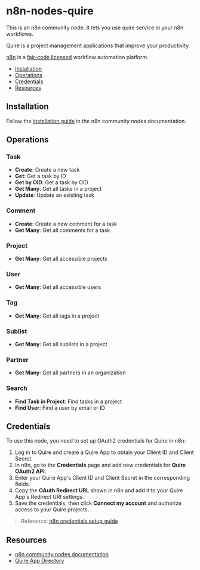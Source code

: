 # n8n-nodes-quire

This is an n8n community node. It lets you use quire service in your n8n workflows.

Quire is a project management applications that improve your productivity.

[n8n](https://n8n.io/) is a [fair-code licensed](https://docs.n8n.io/reference/license/) workflow automation platform.

- [Installation](#installation)  
- [Operations](#operations)  
- [Credentials](#credentials)
- [Resources](#resources)  

## Installation

Follow the [installation guide](https://docs.n8n.io/integrations/community-nodes/installation/) in the n8n community nodes documentation.

## Operations

### Task
- **Create**: Create a new task
- **Get**: Get a task by ID
- **Get by OID**: Get a task by OID
- **Get Many**: Get all tasks in a project
- **Update**: Update an existing task

### Comment
- **Create**: Create a new comment for a task
- **Get Many**: Get all comments for a task

### Project
- **Get Many**: Get all accessible projects

### User
- **Get Many**: Get all accessible users

### Tag
- **Get Many**: Get all tags in a project

### Sublist
- **Get Many**: Get all sublists in a project

### Partner
- **Get Many**: Get all partners in an organization

### Search
- **Find Task in Project**: Find tasks in a project
- **Find User**: Find a user by email or ID

## Credentials

To use this node, you need to set up OAuth2 credentials for Quire in n8n:

1. Log in to Quire and create a Quire App to obtain your Client ID and Client Secret.
2. In n8n, go to the **Credentials** page and add new credentials for **Quire OAuth2 API**.
3. Enter your Quire App's Client ID and Client Secret in the corresponding fields.
4. Copy the **OAuth Redirect URL** shown in n8n and add it to your Quire App's Redirect URI settings.
5. Save the credentials, then click **Connect my account** and authorize access to your Quire projects.

> Reference: [n8n credentials setup guide](https://docs.n8n.io/credentials/add-edit-credentials/)

## Resources

* [n8n community nodes documentation](https://docs.n8n.io/integrations/#community-nodes)
* [Quire App Directory](https://quire.io/apps)

